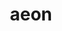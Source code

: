 ---
category: 4-letters
denotation: age, vital force, a period of existence, a lifetime, a generation, a long
  space of time
name: aeon
reference_link: https://www.etymonline.com/word/aeon
root_language: Greek
root_name: aion
title: aeon
type: free
word_sums:
- respelling: aeonian
  sum: Aeon + i + an
- respelling: aeonic
  sum: Aeon + ic
---